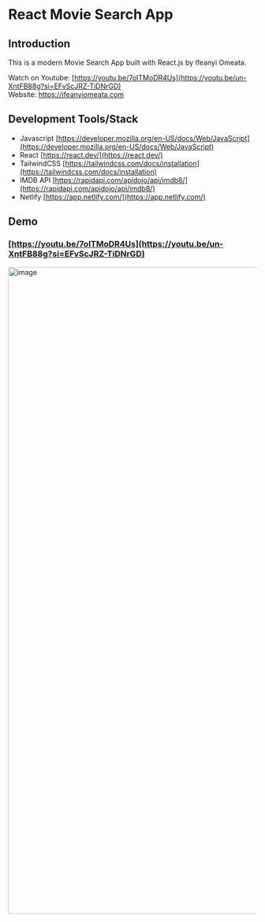 # React Movie Search App

## Introduction

This is a modern Movie Search App built with React.js by Ifeanyi Omeata.

Watch on Youtube: [https://youtu.be/7oITMoDR4Us](https://youtu.be/un-XntFB88g?si=EFvScJRZ-TiDNrGD) <br>
Website: https://ifeanyiomeata.com <br>

## Development Tools/Stack

- Javascript [https://developer.mozilla.org/en-US/docs/Web/JavaScript](https://developer.mozilla.org/en-US/docs/Web/JavaScript)
- React [https://react.dev/](https://react.dev/)
- TailwindCSS [https://tailwindcss.com/docs/installation](https://tailwindcss.com/docs/installation)
- IMDB API [https://rapidapi.com/apidojo/api/imdb8/](https://rapidapi.com/apidojo/api/imdb8/)
- Netlify [https://app.netlify.com/](https://app.netlify.com/)

## Demo

### [https://youtu.be/7oITMoDR4Us](https://youtu.be/un-XntFB88g?si=EFvScJRZ-TiDNrGD) 

<img width="1313" alt="image" src="https://user-images.githubusercontent.com/32337103/205469794-ffad846f-3ce6-42f9-9eac-04b9fcbdabc8.png">
